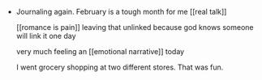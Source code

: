 - Journaling again. February is a tough month for me [[real talk]]
  
  [[romance is pain]] leaving that unlinked because god knows someone will link it one day
  
  very much feeling an [[emotional narrative]] today
  
  I went grocery shopping at two different stores. That was fun.